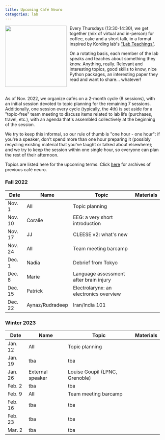 ```yaml
---
title: Upcoming Café Neuro
categories: lab
---
```


<img style='float:left;position: relative; margin-right: 10px; ' height='200' src='/images/post/cafe_neuro/Caffè_Neuro.jpg'> 

Every Thursdays (13:30-14:30), we get together (mix of virtual and in-person) for coffee, cake and a short talk, in a format inspired by Kording lab's ["Lab Teachings"](http://kordinglab.com/2021/01/01/upcoming-lab-teaching.html). 

On a rotating basis, each member of the lab speaks and teaches about something they know. Anything, really. Relevant and interesting topics, good skills to know, nice Python packages, an interesting paper they read and want to share... whatever! 

<br style="clear:both" />

As of Nov. 2022, we organize cafés on a 2-month cycle (8 sessions), with an initial session devoted to topic planning for the remaining 7 sessions. Additionally, one session every cycle (typically, the 4th) is set aside for a "topic-free" team meeting to discuss items related to lab life (purchases, travel, etc.), with an agenda that's assembled collectively at the beginning of the session. 

We try to keep this informal, so our rule of thumb is "one hour - one hour": if you're a speaker, don't spend more than one hour preparing it (possibly recycling existing material that you've taught or talked about elsewhere); and we try to keep the session within one single hour, so everyone can plan the rest of their afternoon. 

Topics are listed here for the upcoming terms. Click [here]({{site.baseurl}}/2022/11/09/Archive_cafe_neuro.html) for archives of previous café neuro. 


### Fall 2022

| Date | Name | Topic | Materials |
|------|------|-------| -------- |
| Nov. 1 |All | Topic planning |  |
| Nov. 10 | Coralie | EEG: a very short introduction |  |
| Nov. 17 | JJ | CLEESE v2: what's new | |
| Nov. 24 | All | Team meeting barcamp | |
| Dec. 1 | Nadia | Debrief from Tokyo |
| Dec. 8 | Marie | Language assessment after brain injury | | 
| Dec. 15 | Patrick | Electrolarynx: an electronics overview | |
| Dec. 22 | Aynaz/Rudradeep | Iran/India 101 | |

### Winter 2023

| Date | Name | Topic | Materials |
|------|------|-------| -------- |
| Jan. 12 |All | Topic planning |  |
| Jan. 19 | tba | tba |  |
| Jan. 26 | External speaker | Louise Goupil (LPNC, Grenoble) | |
| Feb. 2 | tba | tba | |
| Feb. 9 | All | Team meeting barcamp |
| Feb. 16 | tba | tba | | 
| Feb. 23 | tba | tba | |
| Mar. 2 | tba | tba | |




